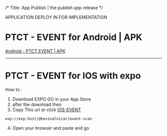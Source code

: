 /*
Title: App Publish | the publish app release
*/
 
 APPLICATION DEPLOY IN FOR IMPLEMENTATION

# PTCT - EVENT for Android | APK
[Android - PTCT EVENT | APK](https://github.com/kevinxcode/publish-app/raw/main/ct-event_v7.apk)

-----------------------------
# PTCT - EVENT for IOS with expo
How to : 
1. Download EXPO GO in your App Store
2. after the download then
3. Copy This url or click [IOS-EVENT](exp://exp.host/@kevinalnizar/event-scan)
```
exp://exp.host/@kevinalnizar/event-scan
```
4. Open your browser and paste and go
